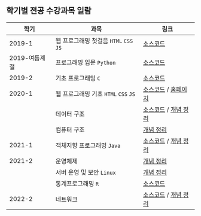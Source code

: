 ## 학기별 전공 수강과목 일람

| 학기          | 과목                                   | 링크                         |
| ------------- | -------------------------------------- | ---------------------------- |
| 2019-1        | 웹 프로그래밍 첫걸음 `HTML` `CSS` `JS` | [소스코드](/Web-First)       |
| 2019-여름계절 | 프로그래밍 입문 `Python`               | [소스코드](/Python)          |
| 2019-2        | 기초 프로그래밍 `C`                    | [소스코드](/C)               |
| 2020-1        | 웹 프로그래밍 기초 `HTML` `CSS` `JS`   | [소스코드](/Web-Basic) / [홈페이지](http://mm.sookmyung.ac.kr/~it1914386/) |
|               | 데이터 구조                            | [소스코드](/Data%20Structure) / [개념 정리](https://smjan27.gitbook.io/snowiki/data-structure) |
|               | 컴퓨터 구조                            | [개념 정리](https://smjan27.gitbook.io/snowiki/computer-organization) |
| 2021-1        | 객체지향 프로그래밍 `Java`             | [소스코드](/Java) / [개념 정리](https://smjan27.gitbook.io/snowiki/language/java) |
| 2021-2        | 운영체제                               | [개념 정리](https://smjan27.gitbook.io/snowiki/operating-system) |
|               | 서버 운영 및 보안 `Linux`              | [개념 정리](https://smjan27.gitbook.io/snowiki/linux) |
|               | 통계프로그래밍 `R`                     | [소스코드](/R)               |
| 2022-2        | 네트워크                               | [소스코드](https://github.com/kminji127/22-2_Network) / [개념 정리](https://smjan27.gitbook.io/snowiki/network) |